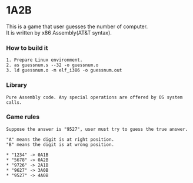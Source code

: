 # 1A2B
This is a game that user guesses the number of computer.  
It is written by x86 Assembly(AT&T syntax).

### How to build it
```
1. Prepare Linux environment.
2. as guessnum.s --32 -o guessnum.o
3. ld guessnum.o -m elf_i386 -o guessnum.out
```

### Library
```
Pure Assembly code. Any special operations are offered by OS system calls.
```

### Game rules
```
Suppose the answer is "9527", user must try to guess the true answer.

"A" means the digit is at right position.
"B" means the digit is at wrong position.

* "1234" -> 0A1B
* "5678" -> 0A2B
* "9726" -> 2A1B
* "9627" -> 3A0B
* "9527" -> 4A0B
```
